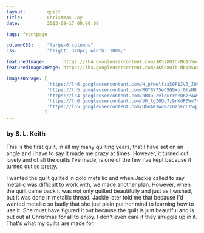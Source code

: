```yaml
---
layout:        quilt
title:         Christmas Joy
date:          2013-09-17 00:00:00

tags: frontpage

columnCSS:     "large-6 columns"
css:           "height: 370px; width: 100%;"

featuredImage:       https://lh4.googleusercontent.com/JK5s8QTb-Nb1bSue6tkUJialjYWq0P2ThpHun5lYA5c=w470
featuredImageOnPage: https://lh4.googleusercontent.com/JK5s8QTb-Nb1bSue6tkUJialjYWq0P2ThpHun5lYA5c=w1000

imagesOnPage: [
               'https://lh6.googleusercontent.com/H_pfwelfza50F1IV3_Z0RIFCPmozZjPP4Oy2zea505o=w303',
               'https://lh5.googleusercontent.com/ROTBY75eC9Q9xoj0lsH8mObYlBxox76g86YQ0GnQUf8=w303',
               'https://lh4.googleusercontent.com/nB8u-ZvlqurrnZO6zPAWKQ5g_i0RA0BX6bhgPxsBWDY=w303',
               'https://lh6.googleusercontent.com/VO_lgZ0Qc7z9rKdF0Wv7xu_VT_jrtyyAr_xEEUSOmNw=w303',
               'https://lh5.googleusercontent.com/DhnAKswcBZxBzpEcCz5qIp-0g2T0lXVyfNxIAmdgmHw=w303'
              ]
---
```


### by S. L. Keith

This is the first quilt, in all my many quilting years, that I have set on an angle and I have to say it made me crazy at times. However, it turned out lovely and of all the quilts I've made, is one of the few I've kept because it turned out so pretty.

I wanted the quilt quilted in gold metallic and when Jackie called to say metallic was difficult to work with, we made another plan. However, when the quilt came back it was not only quilted beautifully and just as I wished, but it was done in metallic thread. Jackie later told me that because I'd wanted metallic so badly that she just plain put her mind to learning how to use it. She must have figured it out because the quilt is just beautiful and is put out at Christmas for all to enjoy. I don't even care if they snuggle up in it. That's what my quilts are made for.
